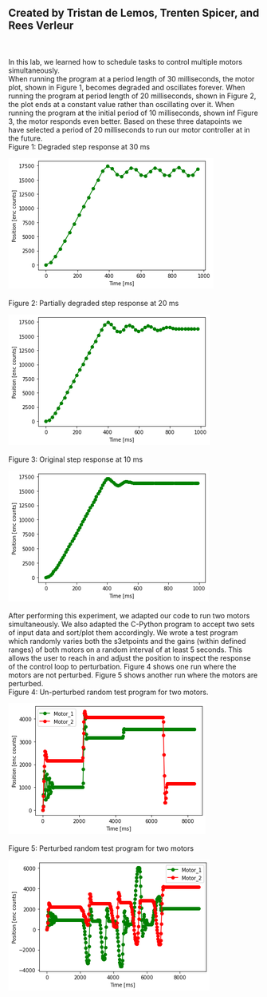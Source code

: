 ## Created by Tristan de Lemos, Trenten Spicer, and Rees Verleur
\
\
In this lab, we learned how to schedule tasks to control multiple motors simultaneously.
\
When running the program at a period length of 30 milliseconds, the motor plot, shown in Figure 1, becomes degraded and oscillates forever. 
When running the program at period length of 20 milliseconds, shown in Figure 2, the plot ends at a constant value rather than oscillating over it.
When running the program at the initial period of 10 milliseconds, shown inf Figure 3, the motor responds even better. Based on these three datapoints
we have selected a period of 20 milliseconds to run our motor controller at in the future.
\
Figure 1: Degraded step response at 30 ms

![Figure 1](30ms_Step.png)
\
\
Figure 2: Partially degraded step response at 20 ms

![Figure 1](20ms_Step.png)
\
\
Figure 3: Original step response at 10 ms

![Figure 3](10ms_Step.png)
\
\
After performing this experiment, we adapted our code to run two motors simultaneously. We also adapted the C-Python program to accept two sets of input
data and sort/plot them accordingly. We wrote a test program which randomly varies both the s3etpoints and the gains (within defined ranges) of both motors
on a random interval of at least 5 seconds. This allows the user to reach in and adjust the position to inspect the response of the control loop to 
perturbation. Figure 4 shows one run where the motors are not perturbed. Figure 5 shows another run where the motors are perturbed.
\
Figure 4: Un-perturbed random test program for two motors.

![Figure 4](unperturbed_random_test.png)
\
\
Figure 5: Perturbed random test program for two motors

![Figure 5](perturbed_random_test.png)